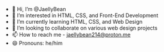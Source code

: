 - 👋 Hi, I’m @JaellyBean
- 👀 I’m interested in HTML, CSS, and Front-End Development
- 🌱 I’m currently learning HTML, CSS, and Web Design
- 💞️ I’m looking to collaborate on various web design projects
- 📫 How to reach me - jaellybean214@proton.me
- 😄 Pronouns: he/him


<!---
JaellyBean/JaellyBean is a ✨ special ✨ repository because its `README.md` (this file) appears on your GitHub profile.
You can click the Preview link to take a look at your changes.
--->
